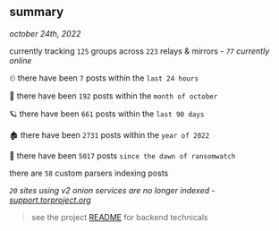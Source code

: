 
## summary
_october 24th, 2022_

currently tracking `125` groups across `223` relays & mirrors - _`77` currently online_

⏲ there have been `7` posts within the `last 24 hours`

🦈 there have been `192` posts within the `month of october`

🪐 there have been `661` posts within the `last 90 days`

🏚 there have been `2731` posts within the `year of 2022`

🦕 there have been `5017` posts `since the dawn of ransomwatch`

there are `58` custom parsers indexing posts

_`20` sites using v2 onion services are no longer indexed - [support.torproject.org](https://support.torproject.org/onionservices/v2-deprecation/)_

> see the project [README](https://github.com/joshhighet/ransomwatch#ransomwatch--) for backend technicals
